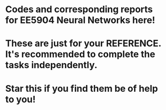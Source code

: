 # Codes and corresponding reports for EE5904 Neural Networks here!
# These are just for your REFERENCE. It's recommended to complete the tasks independently.
# Star this if you find them be of help to you!
